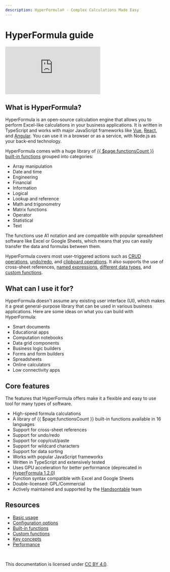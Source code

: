 ```yaml
---
description: HyperFormula® - Complex Calculations Made Easy
---
```


# HyperFormula guide

<div class="iframe-container">
  <iframe 
    src="https://www.youtube.com/embed/JJXUmACTDdk?controls=0" 
    frameborder="0" 
    allow="accelerometer; 
    encrypted-media; 
    gyroscope; 
    picture-in-picture" 
    allowfullscreen>
  </iframe>
</div>

## What is HyperFormula?

HyperFormula is an open-source calculation engine that allows you
to perform Excel-like calculations in your business applications.
It is written in TypeScript and works with major
JavaScript frameworks like [Vue](/guide/integration-with-vue.md),
[React](/guide/integration-with-react.md), and [Angular](/guide/integration-with-angular.md). You can use it in a
browser or as a service, with Node.js as your back-end technology.

HyperFormula comes with a huge library of [{{ $page.functionsCount }} built-in functions](/guide/built-in-functions.md)
grouped into categories:
- Array manipulation
- Date and time
- Engineering
- Financial
- Information
- Logical
- Lookup and reference
- Math and trigonometry
- Matrix functions
- Operator
- Statistical
- Text

The functions use A1 notation and are compatible with popular spreadsheet software like
Excel or Google Sheets, which means that you can easily transfer
the data and formulas between them.

HyperFormula covers most user-triggered actions such as
[CRUD operations](/guide/basic-operations.md), [undo/redo](/guide/undo-redo.md),
and [clipboard operations](/guide/clipboard-operations.md). It also supports
the use of cross-sheet references, [named expressions](/guide/named-ranges.md),
[different data types](/guide/types-of-values.md),
and [custom functions](/guide/custom-functions.md).

## What can I use it for?

HyperFormula doesn't assume any existing user interface \(UI\),
which makes it a great general-purpose library that can be used in
various business applications. Here are some ideas on what you can
build with HyperFormula:

* Smart documents
* Educational apps
* Computation notebooks
* Data grid components
* Business logic builders
* Forms and form builders
* Spreadsheets
* Online calculators
* Low connectivity apps

## Core features

The features that HyperFormula offers make it a flexible and easy
to use tool for many types of software.

* High-speed formula calculations
* A library of {{ $page.functionsCount }} built-in functions available in 16 languages
* Support for cross-sheet references
* Support for undo/redo
* Support for copy/cut/paste
* Support for wildcard characters
* Support for data sorting
* Works with popular JavaScript frameworks
* Written in TypeScript and extensively tested
* Uses GPU acceleration for better performance (deprecated in [HyperFormula 1.2.0](../docs/guide/release-notes.md))
* Function syntax compatible with Excel and Google Sheets
* Double-licensed: GPL/Commercial
* Actively maintained and supported by the
[Handsontable](https://handsontable.com/) team

## Resources

* [Basic usage](/guide/basic-usage.md)
* [Configuration options](/guide/configuration-options.md)
* [Built-in functions](/guide/built-in-functions.md)
* [Custom functions](/guide/custom-functions.md)
* [Key concepts](/guide/key-concepts.md)
* [Performance](/guide/performance.md)

<br>

This documentation is licensed under 
[CC BY 4.0](https://creativecommons.org/licenses/by/4.0/).
